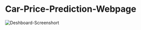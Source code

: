 # Car-Price-Prediction-Webpage

![Deshboard-Screenshort](https://github.com/user-attachments/assets/fd9001a7-20a4-47d8-a704-3c55af3efc70)

